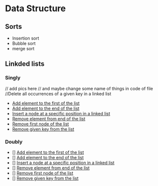 # Data Structure
## Sorts
- Insertion sort
- Bubble sort
- merge sort

## Linkded lists
### Singly
// add pics here
// and maybe change some name of things in code of file
//Delete all occurrences of a given key in a linked list
- [Add element to the first of the list](./addFirst.cpp)
- [Add element to the end of the list](./append.cpp)
- [Insert a node at a specific position in a linked list](./addWithPos.cpp)
- [Remove element from end of the list](./pop.cpp)
- [Remove first node of the list](./delFirst.cpp)
- [Remove given key from the list](./del.cpp)

### Doubly
- [] [Add element to the first of the list](./addFirst.cpp)
- [] [Add element to the end of the list](./append.cpp)
- [] [Insert a node at a specific position in a linked list](./addWithPos.cpp)
- [] [Remove element from end of the list](./pop.cpp)
- [] [Remove first node of the list](./delFirst.cpp)
- [] [Remove given key from the list](./del.cpp)
